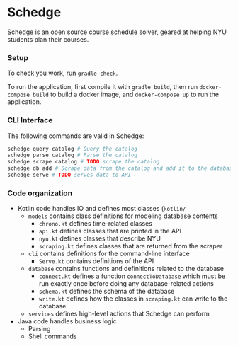 # Schedge
Schedge is an open source course schedule solver, geared at helping NYU students
plan their courses.

### Setup
To check you work, run `gradle check`.

To run the application, first compile it with `gradle build`, then run
`docker-compose build` to build a docker image, and `docker-compose up` to
run the application.

### CLI Interface
The following commands are valid in Schedge:

```sh
schedge query catalog # Query the catalog
schedge parse catalog # Parse the catalog
schedge scrape catalog # TODO scrape the catalog
schedge db add # Scrape data from the catalog and add it to the database
schedge serve # TODO serves data to API
```

### Code organization
- Kotlin code handles IO and defines most classes (`kotlin/`
  - `models` contains class definitions for modeling database contents
    - `chrono.kt` defines time-related classes
    - `api.kt` defines classes that are printed in the API
    - `nyu.kt` defines classes that describe NYU
    - `scraping.kt` defines classes that are returned from the scraper
  - `cli` contains definitions for the command-line interface
    - `Serve.kt` contains definitions of the API
  - `database` contains functions and definitions related to the database
    - `connect.kt` defines a function `connectToDatabase` which must be run
      exactly once before doing any database-related actions
    - `schema.kt` defines the schema of the database
    - `write.kt` defines how the classes in `scraping.kt` can write to the database
  - `services` defines high-level actions that Schedge can perform
- Java code handles business logic
  - Parsing
  - Shell commands
